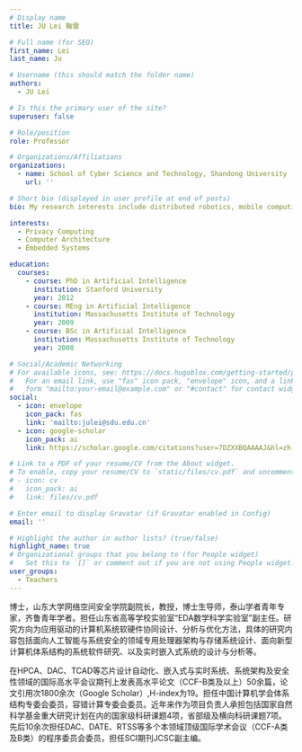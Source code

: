 ```yaml
---
# Display name
title: JU Lei 鞠雷

# Full name (for SEO)
first_name: Lei
last_name: Ju

# Username (this should match the folder name)
authors:
  - JU Lei

# Is this the primary user of the site?
superuser: false

# Role/position
role: Professor

# Organizations/Affiliations
organizations:
  - name: School of Cyber Science and Technology, Shandong University
    url: ''

# Short bio (displayed in user profile at end of posts)
bio: My research interests include distributed robotics, mobile computing and programmable matter.

interests:
  - Privacy Computing
  - Computer Architecture
  - Embedded Systems

education:
  courses:
    - course: PhD in Artificial Intelligence
      institution: Stanford University
      year: 2012
    - course: MEng in Artificial Intelligence
      institution: Massachusetts Institute of Technology
      year: 2009
    - course: BSc in Artificial Intelligence
      institution: Massachusetts Institute of Technology
      year: 2008

# Social/Academic Networking
# For available icons, see: https://docs.hugoblox.com/getting-started/page-builder/#icons
#   For an email link, use "fas" icon pack, "envelope" icon, and a link in the
#   form "mailto:your-email@example.com" or "#contact" for contact widget.
social:
  - icon: envelope
    icon_pack: fas
    link: 'mailto:julei@sdu.edu.cn'
  - icon: google-scholar
    icon_pack: ai
    link: https://scholar.google.com/citations?user=7DZXXBQAAAAJ&hl=zh-CN&oi=ao

# Link to a PDF of your resume/CV from the About widget.
# To enable, copy your resume/CV to `static/files/cv.pdf` and uncomment the lines below.
# - icon: cv
#   icon_pack: ai
#   link: files/cv.pdf

# Enter email to display Gravatar (if Gravatar enabled in Config)
email: ''

# Highlight the author in author lists? (true/false)
highlight_name: true
# Organizational groups that you belong to (for People widget)
#   Set this to `[]` or comment out if you are not using People widget.
user_groups:
  - Teachers
---
```


博士，山东大学网络空间安全学院副院长，教授，博士生导师，泰山学者青年专家，齐鲁青年学者。担任山东省高等学校实验室“EDA数学科学实验室”副主任。研究方向为应用驱动的计算机系统软硬件协同设计、分析与优化方法，具体的研究内容包括面向人工智能与系统安全的领域专用处理器架构与存储系统设计、面向新型计算机体系结构的系统软件研究、以及实时嵌入式系统的设计与分析等。

在HPCA、DAC、TCAD等芯片设计自动化、嵌入式与实时系统、系统架构及安全性领域的国际高水平会议期刊上发表高水平论文（CCF-B类及以上）50余篇，论文引用次1800余次（Google Scholar）,H-index为19。担任中国计算机学会体系结构专委会委员，容错计算专委会委员。近年来作为项目负责人承担包括国家自然科学基金重大研究计划在内的国家级科研课题4项，省部级及横向科研课题7项。先后10余次担任DAC、DATE、RTSS等多个本领域顶级国际学术会议（CCF-A类及B类）的程序委员会委员，担任SCI期刊JCSC副主编。

